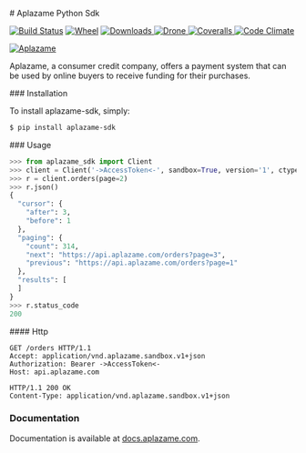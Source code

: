 # Aplazame Python Sdk

[![Build Status](https://img.shields.io/pypi/v/aplazame-sdk.svg)](https://pypi.python.org/pypi/aplazame-sdk) [![Wheel](https://img.shields.io/pypi/wheel/aplazame-sdk.svg)](https://pypi.python.org/pypi/aplazame-sdk) [![Downloads](https://img.shields.io/pypi/dm/aplazame-sdk.svg) ](https://pypi.python.org/pypi/aplazame-sdk) [![Drone](http://drone.aplazame.com/api/badge/github.com/aplazame/aplazame-sdk/status.svg?branch=master) ](http://drone.aplazame.com/github.com/aplazame/aplazame-sdk) [![Coveralls](https://coveralls.io/repos/aplazame/aplazame-sdk/badge.svg?branch=master&service=github) ](https://coveralls.io/github/aplazame/aplazame-sdk?branch=master) [![Code Climate](https://codeclimate.com/github/aplazame/aplazame-sdk/badges/gpa.svg)](https://codeclimate.com/github/aplazame/aplazame-sdk)

[![Aplazame](https://aplazame.com/static/img/banners/Banner-white-1.png "Aplazame") ](https://aplazame.com "Aplazame")

Aplazame, a consumer credit company, offers a payment system that can be used by online buyers to receive funding for their purchases.


### Installation

To install aplazame-sdk, simply:

```sh
$ pip install aplazame-sdk
```


### Usage

```python
>>> from aplazame_sdk import Client
>>> client = Client('->AccessToken<-', sandbox=True, version='1', ctype='json')
>>> r = client.orders(page=2)
>>> r.json()
{
  "cursor": {
    "after": 3,
    "before": 1
  },
  "paging": {
    "count": 314,
    "next": "https://api.aplazame.com/orders?page=3",
    "previous": "https://api.aplazame.com/orders?page=1"
  },
  "results": [
  ]
}
>>> r.status_code
200
```


#### Http

```http
GET /orders HTTP/1.1
Accept: application/vnd.aplazame.sandbox.v1+json
Authorization: Bearer ->AccessToken<-
Host: api.aplazame.com

HTTP/1.1 200 OK
Content-Type: application/vnd.aplazame.sandbox.v1+json
```

### Documentation

Documentation is available at [docs.aplazame.com](http://docs.aplazame.com).

